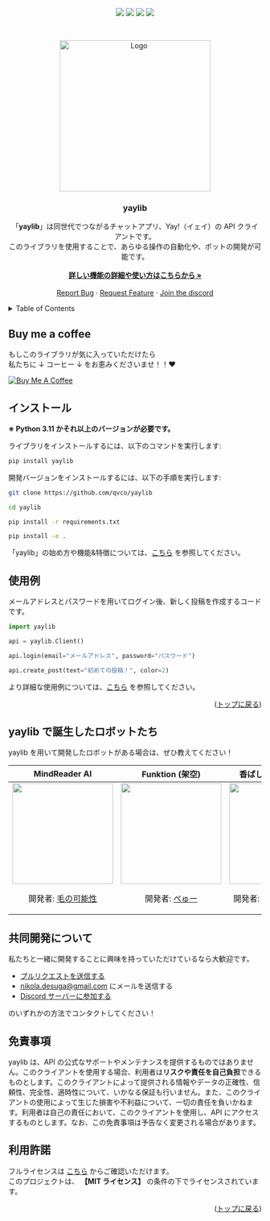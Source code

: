 <div><a id="readme-top"></a></div>
<p align="center">
    <img src=https://img.shields.io/github/stars/qvco/yaylib?style=for-the-badge&logo=appveyor&color=blue />
    <img src=https://img.shields.io/github/forks/qvco/yaylib?style=for-the-badge&logo=appveyor&color=blue />
    <img src=https://img.shields.io/github/issues/qvco/yaylib?style=for-the-badge&logo=appveyor&color=informational />
    <img src=https://img.shields.io/github/issues-pr/qvco/yaylib?style=for-the-badge&logo=appveyor&color=informational />
</p>
<br />
<p align="center">
    <a href="https://github.com/othneildrew/Best-README-Template">
        <img src="https://github.com/qvco/yaylib/assets/77382767/6e72ec90-b8e9-40bf-a7ad-34fb2ccea0f9" alt="Logo" height="300px">
    </a>
    <h3 align="center">yaylib</h3>
    <p align="center">
        「<strong>yaylib</strong>」は同世代でつながるチャットアプリ、Yay!（イェイ）の API クライアントです。<br />
        このライブラリを使用することで、あらゆる操作の自動化や、ボットの開発が可能です。
        <br />
        <br />
        <a href="https://github.com/qvco/yaylib/blob/master/docs/README.md">
            <strong>詳しい機能の詳細や使い方はこちらから »</strong>
        </a>
        <br />
        <br />
        <a href="https://github.com/qvco/yaylib/issues">Report Bug</a>
        ·
        <a href="https://github.com/qvco/yaylib/issues">Request Feature</a>
        ·
        <a href="https://discord.gg/MEuBfNtqRN">Join the discord</a>
    </p>
</p>

<!-- TABLE OF CONTENTS -->

<details>
  <summary>Table of Contents</summary>
  <ol>
    <!-- <li><a href="#機能--特徴">機能 & 特徴</a></li> -->
    <li><a href="#buy-me-a-coffee">Buy me a coffee</a></li>
    <li><a href="#インストール">インストール</a></li>
    <li><a href="#使用例">使用例</a></li>
    <li><a href="#yaylib-で誕生したロボットたち">yaylib で誕生したロボットたち</a></li>
    <li><a href="#共同開発について">共同開発について</a></li>
    <li><a href="#免責事項">免責事項</a></li>
    <li><a href="#利用許諾">利用許諾</a></li>
  </ol>
</details>

<!-- Buy me a coffee -->

## Buy me a coffee

もしこのライブラリが気に入っていただけたら  
私たちに ↓ コーヒー ↓ をお恵みくださいませ！！❤

<a href="https://www.buymeacoffee.com/qvco" target="_blank"><img src="https://www.buymeacoffee.com/assets/img/custom_images/orange_img.png" alt="Buy Me A Coffee" style="height: auto !important;width: auto !important;" ></a>

<!-- インストール -->

## インストール

**※ Python 3.11 かそれ以上のバージョンが必要です。**

ライブラリをインストールするには、以下のコマンドを実行します:

```bash
pip install yaylib
```

開発バージョンをインストールするには、以下の手順を実行します:

```bash
git clone https://github.com/qvco/yaylib

cd yaylib

pip install -r requirements.txt

pip install -e .
```

「yaylib」の始め方や機能&特徴については、[こちら](https://github.com/qvco/yaylib/blob/master/docs/TUTORIAL.md) を参照してください。

<!-- 使用例 -->

## 使用例

メールアドレスとパスワードを用いてログイン後、新しく投稿を作成するコードです。

```python
import yaylib

api = yaylib.Client()

api.login(email="メールアドレス", password="パスワード")

api.create_post(text="初めての投稿！", color=2)
```

より詳細な使用例については、[こちら](https://github.com/qvco/yaylib/blob/master/examples) を参照してください。

<p align="right">(<a href="#readme-top">トップに戻る</a>)</p>

<!-- yaylib で誕生したボットの一覧 -->

## yaylib で誕生したロボットたち

yaylib を用いて開発したロボットがある場合は、ぜひ教えてください！

<table align="center">
    <thead>
        <tr>
            <th>MindReader AI</th>
            <th>Funktion (架空)</th>
            <th>香ばしいボット (架空)</th>
        </tr>
    </thead>
    <tbody>
        <tr>
            <td align="center">
                <a href="https://yay.space/user/5855987"><img src="https://github.com/qvco/yaylib/assets/77382767/472febe4-4c5f-490c-8417-de0d5dbbbc72" width="200px"></a>
                <br />
                <p>開発者: <a href="https://yay.space/user/35152">毛の可能性</a></p>
            </td>
            <td align="center">
                <a href="https://yay.space/user/0"><img src="https://github.com/qvco/yaylib/assets/77382767/ff207016-21bf-4e76-b0e0-f70ebc4a121f" width="200px"></a>
                <br />
                <p>開発者: <a href="https://yay.space/user/0">ぺゅー</a></p>
            </td>
            <td align="center">
                <a href="https://yay.space/user/0"><img src="https://github.com/qvco/yaylib/assets/77382767/2324e518-b2c8-43cd-95e5-90ee2383aec1" width="200px"></a>
                <br />
                <p>開発者: <a href="https://yay.space/user/0">めんぶれ天然水。</a></p>
            </td>
        </tr>
    </tbody>
</table>

<!-- 共同開発について -->

## 共同開発について

私たちと一緒に開発することに興味を持っていただけているなら大歓迎です。

- <a href="https://github.com/qvco/yaylib/pulls">プルリクエストを送信する</a>
- nikola.desuga@gmail.com にメールを送信する
- <a href="https://discord.gg/MEuBfNtqRN">Discord サーバーに参加する</a>

のいずれかの方法でコンタクトしてください！

<!-- 免責事項 -->

## 免責事項

yaylib は、API の公式なサポートやメンテナンスを提供するものではありません。このクライアントを使用する場合、利用者は**リスクや責任を自己負担**できるものとします。このクライアントによって提供される情報やデータの正確性、信頼性、完全性、適時性について、いかなる保証も行いません。また、このクライアントの使用によって生じた損害や不利益について、一切の責任を負いかねます。利用者は自己の責任において、このクライアントを使用し、API にアクセスするものとします。なお、この免責事項は予告なく変更される場合があります。

<!-- 利用許諾 -->

## 利用許諾

フルライセンスは [こちら](https://github.com/qvco/yaylib/blob/master/LICENSE) からご確認いただけます。  
このプロジェクトは、 **【MIT ライセンス】** の条件の下でライセンスされています。

<p align="right">(<a href="#readme-top">トップに戻る</a>)</p>
